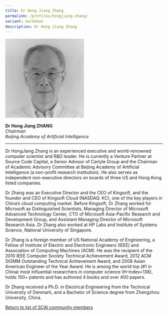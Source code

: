 ```yaml
---
title: Dr Hong Jiang Zhang
permalink: /profiles/hongjiang-zhang/
variant: markdown
description: Dr Hong Jiang Zhang
---
```

<div style="width:50%"><img src="/images/People/hongjiang_zhang_2.JPG" alt="Dr HongJiang Zhang"></div>

**Dr Hong Jiang ZHANG**<br>*Chairman*<br>*Beijing Academy of Artificial Intelligence*<br>

---

Dr HongJiang Zhang is an experienced executive and world-renowned computer scientist and R&amp;D leader. He is currently a Venture Partner at Source Code Capital, a Senior Advisor of Carlyle Group and the Chairman of Academic Advisory Committee at Beijing Academy of Artificial Intelligence (a non-profit research institution). He also serves as independent non-executive directors on boards of three US and Hong Kong listed companies.

Dr Zhang was an Executive Director and the CEO of Kingsoft, and the founder and CEO of Kingsoft Cloud (NASDAQ: KC), one of the key players in China’s cloud computing market. Before Kingsoft, Dr Zhang worked for Microsoft as Distinguished Scientists, Managing Director of Microsoft Advanced Technology Center, CTO of Microsoft Asia-Pacific Research and Development Group, and Assistant Managing Director of Microsoft Research Asia. Dr Zhang also worked at HP Labs and Institute of Systems Science, National University of Singapore.

Dr Zhang is a foreign member of US National Academy of Engineering, a Fellow of Institute of Electric and Electronic Engineers (IEEE) and Association of Computing Machines (ACM). He was the recipient of the 2010 IEEE Computer Society Technical Achievement Award, 2012 ACM SIGMM Outstanding Technical Achievement Award, and 2008 Asian American Engineer of the Year Award. He is among the world top (#1 in China) most influential researchers in computer science (H-Index=138), holds 150+ patents and has authored 4 books and over 400 papers.

Dr Zhang received a Ph.D. in Electrical Engineering from the Technical University of Denmark, and a Bachelor of Science degree from Zhengzhou University, China.

[Return to list of SCAI community members](/community)